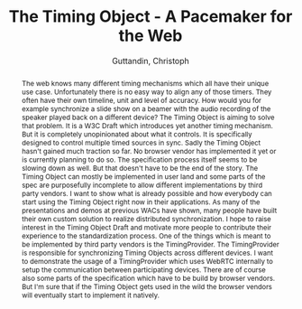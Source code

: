 --- 
title: "The Timing Object - A Pacemaker for the Web" 
abstract: "The web knows many different timing mechanisms which all have their unique use case. Unfortunately there is no easy way to align any of those timers. They often have their own timeline, unit and level of accuracy. How would you for example synchronize a slide show on a beamer with the audio recording of the speaker played back on a different device? The Timing Object is aiming to solve that problem. It is a W3C Draft which introduces yet another timing mechanism. But it is completely unopinionated about what it controls. It is specifically designed to control multiple timed sources in sync. Sadly the Timing Object hasn't gained much traction so far. No browser vendor has implemented it yet or is currently planning to do so. The specification process itself seems to be slowing down as well. But that doesn't have to be the end of the story. The Timing Object can mostly be implemented in user land and some parts of the spec are purposefully incomplete to allow different implementations by third party vendors. I want to show what is already possible and how everybody can start using the Timing Object right now in their applications. As many of the presentations and demos at previous WACs have shown, many people have built their own custom solution to realize distributed synchronization. I hope to raise interest in the Timing Object Draft and motivate more people to contribute their experience to the standardization process. One of the things which is meant to be implemented by third party vendors is the TimingProvider. The TimingProvider is responsible for synchronizing Timing Objects across different devices. I want to demonstrate the usage of a TimingProvider which uses WebRTC internally to setup the communication between participating devices. There are of course also some parts of the specification which have to be build by browser vendors. But I'm sure that if the Timing Object gets used in the wild the browser vendors will eventually start to implement it natively." 
address: "Berlin" 
author: "Guttandin, Christoph"
webAuthor: "Christoph Guttandin" 
booktitle: "Proceedings of the International Web Audio Conference" 
editor: "Monschke, Jan and Guttandin, Christoph and Schnell, Norbert and Jenkinson, Thomas and Schaedler, Jack" 
month: "September"
pages: "" 
publisher: "TU Berlin" 
series: "WAC '18"
track: "Talk"  
year: "2018" 
id: "2018_vid13" 
tags: year2018
media: https://www.youtube.com/watch?v=0xqVzTIVEB4 
pdflink: none
ISSN: 2663-5844
---